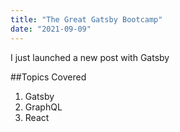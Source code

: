 ```yaml
---
title: "The Great Gatsby Bootcamp"
date: "2021-09-09"
---
```


I just launched a new post with Gatsby

##Topics Covered

1. Gatsby
2. GraphQL
3. React
